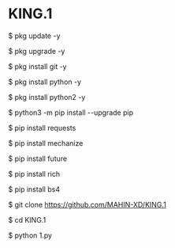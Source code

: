 # KING.1
$ pkg update -y

$ pkg upgrade -y

$ pkg install git -y

$ pkg install python -y

$ pkg install python2 -y

$ python3 -m pip install --upgrade pip


$ pip install requests

$ pip install mechanize

$ pip install future

$ pip install rich

$ pip install bs4

$ git clone https://github.com/MAHIN-XD/KING.1

$ cd KING.1

$ python 1.py
